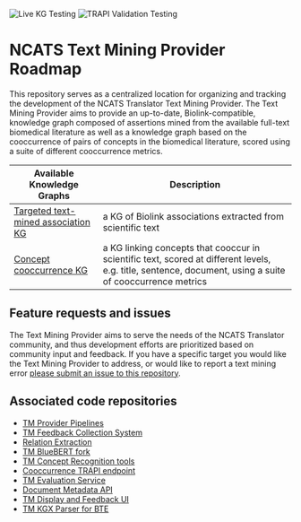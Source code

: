 ![Live KG Testing](https://github.com/NCATSTranslator/Text-Mining-Provider-Roadmap/actions/workflows/live-testing.yaml/badge.svg)
![TRAPI Validation Testing](https://github.com/NCATSTranslator/Text-Mining-Provider-Roadmap/actions/workflows/validation-testing.yaml/badge.svg)

# NCATS Text Mining Provider Roadmap
This repository serves as a centralized location for organizing and tracking the development of the NCATS Translator Text Mining Provider. The Text Mining Provider aims to provide an up-to-date, Biolink-compatible, knowledge graph composed of assertions mined from the available full-text biomedical literature as well as a knowledge graph based on the cooccurrence of pairs of concepts in the biomedical literature, scored using a suite of different cooccurrence metrics.


Available Knowledge Graphs | Description
-------------------------- | -----------
[Targeted text-mined association KG](https://github.com/NCATSTranslator/Text-Mining-Provider-Roadmap/blob/master/README_assoc_kgs.md) | a KG of Biolink associations extracted from scientific text
[Concept cooccurrence KG](https://github.com/NCATSTranslator/Text-Mining-Provider-Roadmap/blob/master/README_cooccur_kgs.md) | a KG linking concepts that cooccur in scientific text, scored at different levels, e.g. title, sentence, document, using a suite of cooccurrence metrics


## Feature requests and issues
The Text Mining Provider aims to serve the needs of the NCATS Translator community, and thus development efforts are prioritized based on community input and feedback. If you have a specific target you would like the Text Mining Provider to address, or would like to report a text mining error [please submit an issue to this repository](https://github.com/NCATSTranslator/Text-Mining-Provider-Roadmap/issues/new/choose).


## Associated code repositories
* [TM Provider Pipelines](https://github.com/UCDenver-ccp/Translator-TM-Provider-Pipelines)
* [TM Feedback Collection System](https://github.com/UCDenver-ccp/translator-text-mining-feedback)
* [Relation Extraction](https://github.com/UCDenver-ccp/translator-relation-extraction)
* [TM BlueBERT fork](https://github.com/UCDenver-ccp/bluebert)
* [TM Concept Recognition tools](https://github.com/UCDenver-ccp/translator-concept-recognition)
* [Cooccurrence TRAPI endpoint](https://github.com/UCDenver-ccp/Translator-TM-Provider-Cooccurrence)
* [TM Evaluation Service](https://github.com/UCDenver-ccp/Translator-nlp-eval-service)
* [Document Metadata API](https://github.com/UCDenver-ccp/DocumentMetadataAPI)
* [TM Display and Feedback UI](https://github.com/UCDenver-ccp/Translator-TM-Provider-UI)
* [TM KGX Parser for BTE](https://github.com/UCDenver-ccp/text_mining_targeted_association)





